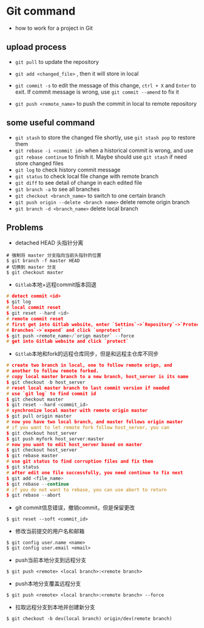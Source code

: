 # Git command

- how to work for a project in Git

## upload process

- `git pull` to update the repository

- `git add <changed_file>` , then it will store in local
- `git commit -s` to edit the message of this change, `ctrl + X`  and `Enter` to exit. If commit message is wrong, use `git commit --amend` to fix it
- `git push <remote_name>` to push the commit in local to remote repository

## some useful command

- `git stash` to store the changed file shortly, use `git stash pop` to restore them
- `git rebase -i <commit id>` when a historical commit is wrong, and use `git rebase continue` to finish it. Maybe should use `git stash` if need store changed files
- `git log` to check history commit message
- `git status` to check local file change with remote branch
- `git diff` to see detail of change in each edited file
- `git branch -a` to see all branches
- `git checkout <branch_name>` to switch to one certain branch
- `git push origin --delete <branch name>` delete remote origin branch
- `git branch -d <branch_name>` delete local branch

## Problems

- detached HEAD 头指针分离

```
# 强制将 master 分支指向当前头指针的位置
$ git branch -f master HEAD
# 切换到 master 分支
$ git checkout master
```

- `Gitlab`本地+远程commit版本回退
```c++
# detect commit <id>
$ git log
# local commit reset
$ git reset --hard <id>
# remote commit reset
# first get into Gitlab website, enter `Settins`->`Repository`->`Protected
# Branches`->`expend` and click `unprotect`
$ git push <remote_name>/`orign master` --force
# get into Gitlab website and click `protect`
```

- `Gitlab`本地和fork的远程仓库同步，但是和远程主仓库不同步
```c++
# create two branch in local, one to follow remote orign, and 
# another to follow remote forked. 
# copy local master branch to a new branch, host_server is its name
$ git checkout -b host_server
# reset local master branch to last commit version if needed
# use `git log` to find commit id
$ git checkout master
$ git reset --hard <commit_id>
# synchronize local master with remote origin master
$ git pull origin master
# now you have two local branch, and master follows origin master
# if you want to let remote fork follow host_server, you can
$ git checkout host_server
$ git push myfork host_server:master
# now you want to edit host_server based on master
$ git checkout host_server
$ git rebase master
# use git status to find corruption files and fix them
$ git status
# after edit one file successfully, you need continue to fix next
$ git add <file_name>
$ git rebase --continue
# if you do not want to rebase, you can use abort to return 
$ git rebase --abort
```

- git commit信息错误，撤销commit，但是保留更改
```
$ git reset --soft <commit_id>
```

- 修改当前提交的用户名和邮箱
```
$ git config user.name <name>
$ git config user.email <email>
```

- push当前本地分支到远程分支
```
$ git push <remote> <local branch>:<remote branch>
```

- push本地分支覆盖远程分支

```
$ git push <remote> <local branch>:<remote branch> --force
```

- 拉取远程分支到本地并创建新分支

```
$ git checkout -b dev(local branch) origin/dev(remote branch)
```


